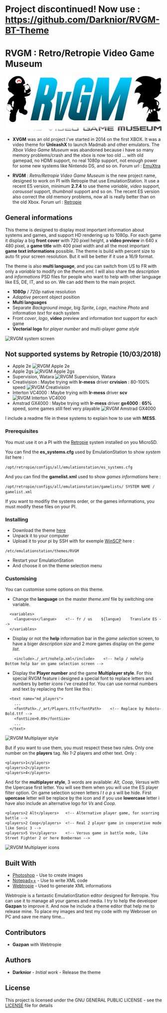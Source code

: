 # Project discontinued! Now use : https://github.com/Darknior/RVGM-BT-Theme

# RVGM : Retro/Retropie Video Game Museum


![RVGM Logo](_art/system-logo.png)


- **XVGM** was an old project i've started in 2014 on the first XBOX. It was a video theme for **UnleashX** to launch Madmab and other emulators.
The *Xbox Video Game Museum* was abandoned because i have so many memory problems/crash and the xbox is now too old ... with old gamepad, no HDMI support, no real 1080p support, not enough power for some new systems like Nintendo DS, and so on.
Forum url : [EmuXtra](http://www.emuxtras.net/forum/viewtopic.php?f=289&t=1293)

- **RVGM** : *Retro/Retropie Video Game Museum* is the new project name, designed to work on PI with Retropie that use EmulationStation. It use a recent ES version, minimum **2.7.4** to use theme *variable*, *video* support, *caroussel* support, *thumbnail* support and so on.
The recent ES version also correct the old memory problems, now all is really better than on the old Xbox.
Forum url : [Retropie](https://retropie.org.uk/forum/topic/16454/rvgm-retro-video-game-museum-skin-in-developpement)


## General informations

This theme is designed to display most important information about systems and games, and support HD rendering up to 1080p.
For each game it display a big **front cover** with 720 pixel height, a **video preview** in 640 x 480 pixel, a **game title** with 400 pixel width and all the most important **game text informations** possible. 
The theme is build with percent size to auto fit your screen resolution. But it will be better if it use a 16/9 format.

The theme is also **multi language**, and you can switch from US to FR with only a *variable* to modify on the *theme.xml*.
I will also share the *description* and *informations* PSD files for people who want to help with other language like ES, DE, IT, and so on. We can add them to the main project.

* **1080p** / *720p* native resolution
* *Adaptive* percent object position
* **Multi languages**
* Separate *Background image*, big *Sprite*, *Logo*, machine *Photo* and information *text* for each system
* Front *cover*, *logo*, **video** preview and information *text* support for each game
* **Vectorial logo** for *player number* and multi-player *game style*

![RVGM system screen](https://retropie.org.uk/forum/assets/uploads/files/1519069059766-cps-720-us-resized.jpg)

## Not supported systems by Retropie (10/03/2018)

- Apple 2e
![RVGM Apple 2e](https://retropie.org.uk/forum/assets/uploads/files/1521063978162-apple2e.jpg)
- Apple 2gs
![RVGM Apple 2gs](https://retropie.org.uk/forum/assets/uploads/files/1521063993634-apple2gs.jpg)
- Supervision, Watara
![RVGM Supervision, Watara](https://retropie.org.uk/forum/assets/uploads/files/1521064024576-supervision.jpg)
- Creativision : Maybe trying with **lr-mess** driver **crvision** : 80-100% speed
![RVGM Creativision](https://retropie.org.uk/forum/assets/uploads/files/1521063998237-creativision.jpg)
- Interton VC4000 : Maybe trying with **lr-mess** driver **scv**
![RVGM Interton VC4000](https://retropie.org.uk/forum/assets/uploads/files/1521064038911-vc4000.jpg)
- Amstrad GX4000 : Maybe trying with **lr-mess** driver **gx4000** : **65%** speed, some games still feel very playable
![RVGM Amstrad GX4000](https://retropie.org.uk/forum/assets/uploads/files/1521064016743-gx4000.jpg)

I include a readme file in these systems to explain how to use with **MESS**.

### Prerequisites

You must use it on a PI with the [Retropie](https://retropie.org.uk/) system installed on you MicroSD.

You can find the **es_systems.cfg** used by EmulationStation to show *system list* here :

```/opt/retropie/configs/all/emulationstation/es_systems.cfg```

And you can find the **gamelist.xml** used to show *games informations* here :

```/opt/retropie/configs/all/emulationstation/gamelists/ SYSTEM NAME / gamelist.xml```

If you want to modifiy the systems order, or the games informations, you must modify these files on your PI.


### Installing

- Download the theme [here](https://github.com/Darknior/RVGM/archive/master.zip)
- Unpack it to your computer
- Upload it to your pi by SSH with for exemple [WinSCP](https://sourceforge.net/projects/winscp/) here :

```/etc/emulationstation/themes/RVGM```

- Restart your EmulationStation
- And choose it on the theme selection menu


### Customising

You can customise some options on this theme.

- Change the **language** on the master *theme.xml* file by switching one variable.

```
  <variables>
    <langue>us</langue>    <!-- fr / us    ${langue}    Translate ES -->
  </variables>
```

- Display or not the **help** information bar in the *game selection* screen, to have a biger *description size* and 2 more games display on the *game list*.

```
    <include>./_art/nohelp.xml</include>    <!-- help / nohelp    Bottom help bar on game selection screen -->
```

- Display the **Player number** and the game **Multiplayer style**. For this special RVGM feature i designed a special font to replace letters and numbers by better *icons* i've created for. You can use normal numbers and text by replacing the font like this :

```
  <text name="md_players">
    ...
    <fontPath>./_art/Players.ttf</fontPath>    <!-- Replace by Roboto-Bold.ttf -->
    <fontSize>0.09</fontSize>
    ...
  </text>
```

![RVGM Multiplayer style](https://retropie.org.uk/forum/assets/uploads/files/1519648544191-sans-titre-2.jpg)

But if you want to use them, you must respect these two rules.
Only one number on the **players** tag. No *1-2* players and other text. Only :

```
<players>1</players>
<players>2</players>
<players>4</players>
```
And for the **multiplayer style**, 3 words are available: *Alt, Coop, Versus* with the Upercase first letter. You will see them when you will use the ES player filter option. On game selection screen letters *l t o p s* will be hide. First **upercase** letter will be replace by the icon and if you use **lowercase** letter i have also include an alternative logo for *Vs* and *Coop*.

```
<players>2 Alt</players>   <!-- Alternative player game, for scorring battle -->
<players>2 Coop</players>  <!-- Real 2 player game in cooperative mode like Sonic 3 -->
<players>5 Vs</players>    <!-- Versus game in battle mode, like Street Fighter 2 or here Bomberman -->
```
![RVGM Multiplayer icons](https://retropie.org.uk/forum/assets/uploads/files/1519352342645-sans-titre-2.jpg)


## Built With

* [Photoshop](https://www.adobe.com/fr/products/photoshop/free-trial-download.html) - Use to create images
* [Notepad++](https://notepad-plus-plus.org/) - Use to write XML code
* [Webtropie](https://github.com/gazpan/WebtroPie) - Used to generate XML informations

Webtropie is a fantastic EmulationStation editor designed for Retropie. You can use it to manage all your games and media. I try to help the developer **Gazpan** to improve it.
And now he include a theme editor that help me to release mine. To place my images and test my code with my Webroser on PC and save me many time...


## Contributors

* **Gazpan** with Webtropie


## Authors

* **Darknior** - *Initial work* - Release the theme


## License

This project is licensed under the GNU GENERAL PUBLIC LICENSE - see the [LICENSE](LICENSE) file for details

